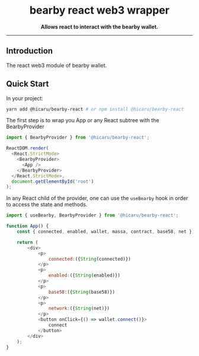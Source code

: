 <div align="center">
  <h1>
  bearby react web3 wrapper
  </h1>
  <strong>
    Allows react to interact with the bearby wallet.
  </strong>
</div>
<hr/>

## Introduction

The react web3 module of bearby wallet.

## Quick Start

In your project:
```bash
yarn add @hicaru/bearby-react # or npm install @hicaru/bearby-react
```

The first step is to wrap you App or any React subtree with the BearbyProvider
```javascript
import { BearbyProvider } from '@hicaru/bearby-react';

ReactDOM.render(
  <React.StrictMode>
    <BearbyProvider>
      <App />
    </BearbyProvider>
  </React.StrictMode>,
  document.getElementById('root')
);
```

In any React child of the provider, one can use the `useBearby` hook in order to access the state and methods.
```javascript
import { useBearby, BearbyProvider } from '@hicaru/bearby-react';

function App() {
    const { connected, enabled, wallet, massa, contract, base58, net } = useBearby();

    return (
        <div>
            <p>
                connected:({String(connected)})
            </p>
            <p>
                enabled:({String(enabled)})
            </p>
            <p>
                base58:({String(base58)})
            </p>
            <p>
                network:({String(net)})
            </p>
            <button onClick={() => wallet.connect()}>
                connect
            </button>
        </div>
    );
}
```
